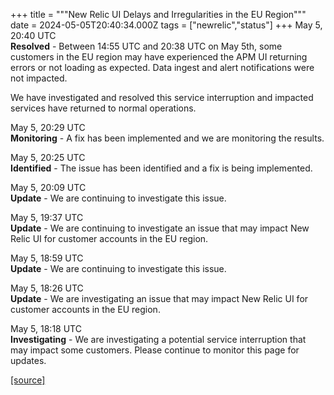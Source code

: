 +++
title = """New Relic UI Delays and Irregularities in the EU Region"""
date = 2024-05-05T20:40:34.000Z
tags = ["newrelic","status"]
+++
May 5, 20:40 UTC  
**Resolved** - Between 14:55 UTC and 20:38 UTC on May 5th, some customers in the EU region may have experienced the APM UI returning errors or not loading as expected. Data ingest and alert notifications were not impacted.  
  
We have investigated and resolved this service interruption and impacted services have returned to normal operations.

May 5, 20:29 UTC  
**Monitoring** - A fix has been implemented and we are monitoring the results.

May 5, 20:25 UTC  
**Identified** - The issue has been identified and a fix is being implemented.

May 5, 20:09 UTC  
**Update** - We are continuing to investigate this issue.

May 5, 19:37 UTC  
**Update** - We are continuing to investigate an issue that may impact New Relic UI for customer accounts in the EU region.

May 5, 18:59 UTC  
**Update** - We are continuing to investigate this issue.

May 5, 18:26 UTC  
**Update** - We are investigating an issue that may impact New Relic UI for customer accounts in the EU region.

May 5, 18:18 UTC  
**Investigating** - We are investigating a potential service interruption that may impact some customers. Please continue to monitor this page for updates.

[[source]](https://status.newrelic.com/incidents/lhynxdl4l96q)
